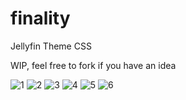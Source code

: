 # finality
Jellyfin Theme CSS

WIP, feel free to fork if you have an idea


![1](https://i.imgur.com/MzIzN42.png)
![2](https://i.imgur.com/Rpe7uiI.png)
![3](https://i.imgur.com/M0SBFtT.png)
![4](https://i.imgur.com/01vNVr5.gif)
![5](https://i.imgur.com/Ckg7qsQ.gif)
![6](https://i.imgur.com/dHAm4Hf.gif)
